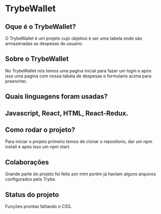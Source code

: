 <h1>TrybeWallet</h1>

<h2>Oque é o TrybeWallet?</h2>

O TrybeWallet é um projeto cujo objetivo é ser uma tabela onde são armazenadas as despesas do usuario.

<h2>Sobre o TrybeWallet</h2>

No TrybeWallet nós temos uma pagina inicial para fazer um login e após isso uma pagina com nossa tabela de despesas e formulario acima para preencher.

<h2>Quais linguagens foram usadas?<h2>

Javascript, React, HTML, React-Redux.

<h2>Como rodar o projeto?</h2>

Para iniciar o projeto primeiro temos de clonar o repositorio, dar um npm install e após isso um npm start.

<h2>Colaborações</h2>

Grande parte do projeto foi feito por mim porém já haviam alguns arquivos configurados pela Trybe.

<h2>Status do projeto</h2>

Funções prontas faltando o CSS.
